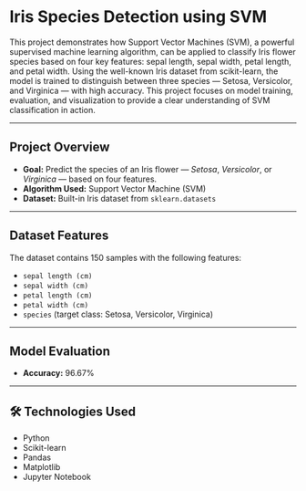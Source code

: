 # Iris Species Detection using SVM

This project demonstrates how Support Vector Machines (SVM), a powerful supervised machine learning algorithm, can be applied to classify Iris flower species based on four key features: sepal length, sepal width, petal length, and petal width. Using the well-known Iris dataset from scikit-learn, the model is trained to distinguish between three species — Setosa, Versicolor, and Virginica — with high accuracy. This project focuses on model training, evaluation, and visualization to provide a clear understanding of SVM classification in action.

---

## Project Overview
- **Goal:** Predict the species of an Iris flower — *Setosa*, *Versicolor*, or *Virginica* — based on four features.
- **Algorithm Used:** Support Vector Machine (SVM)
- **Dataset:** Built-in Iris dataset from `sklearn.datasets`

---

## Dataset Features

The dataset contains 150 samples with the following features:

- `sepal length (cm)`
- `sepal width (cm)`
- `petal length (cm)`
- `petal width (cm)`
- `species` (target class: Setosa, Versicolor, Virginica)

--- 

## Model Evaluation
- **Accuracy:** 96.67%

---

## 🛠️ Technologies Used

- Python
- Scikit-learn
- Pandas
- Matplotlib
- Jupyter Notebook
